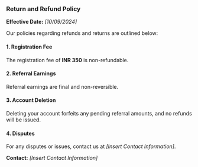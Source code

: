 ### Return and Refund Policy

**Effective Date:** _[10/09/2024]_

Our policies regarding refunds and returns are outlined below:

#### 1. Registration Fee
The registration fee of **INR 350** is non-refundable.

#### 2. Referral Earnings
Referral earnings are final and non-reversible.

#### 3. Account Deletion
Deleting your account forfeits any pending referral amounts, and no refunds will be issued.

#### 4. Disputes
For any disputes or issues, contact us at _[Insert Contact Information]_.

**Contact:** _[Insert Contact Information]_
